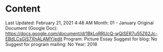 # Content

Last Updated: February 21, 2021 4:48 AM
Month: 01 - January
Original Document (Google Doc): https://docs.google.com/document/d/1BkLoRRUcQ-wQiSER7u55Z62Jc-EBdLCsGiS7XhALAMY/edit
Program: Picture Essay
Suggest for blog: No
Suggest for program mailing: No
Year: 2018